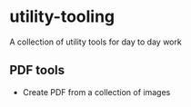 # utility-tooling
A collection of utility tools for day to day work

## PDF tools
- Create PDF from a collection of images